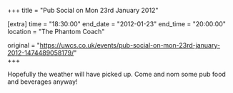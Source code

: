 +++
title = "Pub Social on Mon 23rd January 2012"

[extra]
time = "18:30:00"
end_date = "2012-01-23"
end_time = "20:00:00"
location = "The Phantom Coach"

original = "https://uwcs.co.uk/events/pub-social-on-mon-23rd-january-2012-1474489058179/"    
+++

Hopefully the weather will have picked up. Come and nom some pub food and beverages anyway\!

